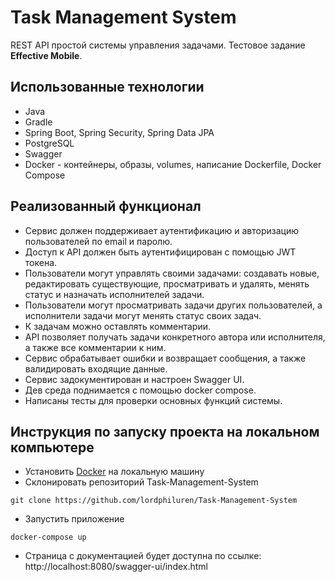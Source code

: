 # Task Management System
REST API простой системы управления задачами. Тестовое задание **Effective Mobile**.

## Использованные технологии
- Java
- Gradle
- Spring Boot, Spring Security, Spring Data JPA
- PostgreSQL
- Swagger
- Docker - контейнеры, образы, volumes, написание Dockerfile, Docker Compose

## Реализованный функционал
- Сервис должен поддерживает аутентификацию и авторизацию пользователей по email и паролю.
- Доступ к API должен быть аутентифицирован с помощью JWT токена.
- Пользователи могут управлять своими задачами: создавать новые, редактировать существующие, просматривать и удалять, менять статус и назначать исполнителей задачи.
- Пользователи могут просматривать задачи других пользователей, а исполнители задачи могут менять статус своих задач.
- К задачам можно оставлять комментарии.
- API позволяет получать задачи конкретного автора или исполнителя, а также все комментарии к ним.
- Сервис обрабатывает ошибки и возвращает сообщения, а также валидировать входящие данные.
- Сервис задокументирован и настроен Swagger UI.
- Дев среда поднимается с помощью docker compose.
- Написаны тесты для проверки основных функций системы.

## Инструкция по запуску проекта на локальном компьютере
- Установить [Docker](https://docs.docker.com/get-docker/) на локальную машину
- Склонировать репозиторий Task-Management-System
```
git clone https://github.com/lordphiluren/Task-Management-System
```
- Запустить приложение
```
docker-compose up
```
- Страница с документацией будет доступна по ссылке: http://localhost:8080/swagger-ui/index.html
